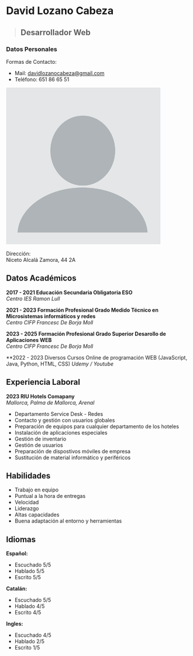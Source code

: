 # David Lozano Cabeza
> ## Desarrollador Web

### Datos Personales
Formas de Contacto:
+ Mail: davidlozanocabeza@gmail.com
+ Teléfono: 651 86 65 51 

![Face Picture](FotoPerfil.PNG)

Dirección:  
Niceto Alcalá Zamora, 44 2A

## Datos Académicos 
**2017 - 2021 Educación Secundaria Obligatoria ESO**  
_Centro IES Ramon Lull_

**2021 - 2023 Formación Profesional Grado Medido Técnico en Microsistemas informáticos y redes**  
_Centro CIFP Francesc De Borja Moll_

**2023 - 2025 Formación Profesional Grado Superior Desarollo de Aplicaciones WEB**  
_Centro CIFP Francesc De Borja Moll_

**2022 - 2023 Diversos Cursos Online de programación WEB (JavaScript, Java, Python, HTML, CSS)
_Udemy / Youtube_
## Experiencia Laboral
**2023 RIU Hotels Comapany**  
_Mallorca, Palma de Mallorca, Arenal_
* Departamento Service Desk - Redes
* Contacto y gestión con usuarios globales
* Preparación de equipos para cualquier departamento de los hoteles
* Instalación de aplicaciones especiales
* Gestión de inventario
* Gestión de usuarios
* Preparación de dispostivos móviles de empresa
* Sustitución de material informático y periféricos

## Habilidades
* Trabajo en equipo
* Puntual a la hora de entregas
* Velocidad
* Liderazgo
* Altas capacidades
* Buena adaptación al entorno y herramientas

## Idiomas 
**Español:**  
* Escuchado 5/5
* Hablado 5/5
* Escrito 5/5

**Catalán:**  
* Escuchado 5/5
* Hablado 4/5
* Escrito 4/5
  
**Ingles:**  
* Escuchado 4/5
* Hablado 2/5
* Escrito 1/5
